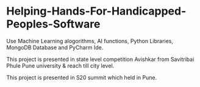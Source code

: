 # Helping-Hands-For-Handicapped-Peoples-Software
Use Machine Learning alogorithms, AI functions, Python Libraries, MongoDB Database and PyCharm Ide.

This project is presented in state level competition Avishkar from Savitribai Phule Pune university & reach till city level.

This project is presented in S20 summit which held in Pune.
